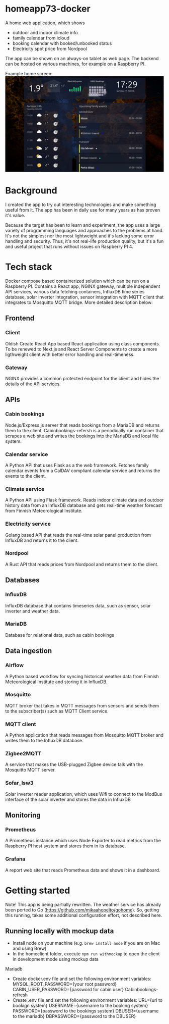 # homeapp73-docker

A home web application, which shows 
- outdoor and indoor climate info
- family calendar from icloud
- booking calendar with booked/unbooked status
- Electricity spot price from Nordpool

The app can be shown on an always-on tablet as web page. The backend can be hosted on various machines, for example on a Raspberry PI.

Example home screen:
![](Screenshot.png)

# Background

I created the app to try out interesting technologies and make something useful from it. The app has been in daily use for many years as has proven it's value.

Because the target has been to learn and experiment, the app uses a large variety of programming languages and approaches to the problems at hand. It's not the simplest nor the most lightweight and it's lacking some error handling and security. Thus, it's not real-life production quality, but it's a fun and useful project that runs without issues on Raspberry PI 4. 

# Tech stack

Docker compose based containerized solution which can be run on a Raspberry PI. Contains a React app, NGINX gateway, multiple independent API services, various data fetching containers, InfluxDB time series database, solar inverter integration, sensor integration with MQTT client that integrates to Mosquitto MQTT bridge. More detailed description below:

## Frontend

### Client

Oldish Create React App based React application using class components. To be renewed to Next.js and React Server Components to create a more ligthweight client with better error handling and real-timeness.

### Gateway

NGINX provides a common protected endpoint for the client and hides the details of the API services.

## APIs

### Cabin bookings

Node.js/Express.js server that reads bookings from a MariaDB and returns them to the client. Cabinbookings-refersh is a periodically run container that scrapes a web site and writes the bookings into the MariaDB and local file system.

### Calendar service

A Python API that uses Flask as a the web framework. Fetches family calendar events from a CalDAV compliant calendar service and returns the events to the client.

### Climate service

A Python API using Flask framework. Reads indoor climate data and outdoor history data from an InfluxDB database and gets real-time weather forecast from Finnish Meteorological Institute.

### Electricity service

Golang based API that reads the real-time solar panel production from InfluxDB and returns it to the client.

### Nordpool

A Rust API that reads prices from Nordpool and returns them to the client.

## Databases

### InfluxDB

InfluxDB database that contains timeseries data, such as sensor, solar inverter and weather data.

### MariaDB

Database for relational data, such as cabin bookings

## Data ingestion

### Airflow

A Python based workflow for syncing historical weather data from Finnish Meteorological Institute and storing it in InfluxDB.

### Mosquitto

MQTT broker that takes in MQTT messages from sensors and sends them to the subscriber(s) such as MQTT Client service.

### MQTT client

A Python application that reads messages from Mosquitto MQTT broker and writes them to the InfluxDB database.

### Zigbee2MQTT

A service that makes the USB-plugged Zigbee device talk with the Mosquitto MQTT server.

### Sofar_lsw3

Solar inverter reader application, which uses Wifi to connect to the ModBus interface of the solar inverter and stores the data in InfluxDB

## Monitoring

### Prometheus

A Prometheus instance which uses Node Exporter to read metrics from the Raspberry PI host system and stores them in its database.

### Grafana

A report web site that reads Prometheus data and shows it in a dashboard.

# Getting started 

Note! This app is being partially rewritten. The weather service has already been ported to Go (https://github.com/mikaahopelto/gohome). So, getting this running, takes some additional configuration effort, not described here.

## Running locally with mockup data
- Install node on your machine (e.g. `brew install node` if you are on Mac and using Brew)
- In the homeclient folder, execute `npm run withmockup` to open the client in development mode using mockup data

Mariadb
- Create docker.env file and set the following environment variables:
    MYSQL_ROOT_PASSWORD={your root password}
    CABIN_USER_PASSWORD={password for cabin user}
Cabinbookings-refresh
- Create .env file and set the following environment variables:
    URL={url to bookign system}
    USERNAME={username to the booking system}
    PASSWORD={password to the bookings system}
    DBUSER={username to the mariadb}
    DBPASSWORD={password to the DBUSER}
